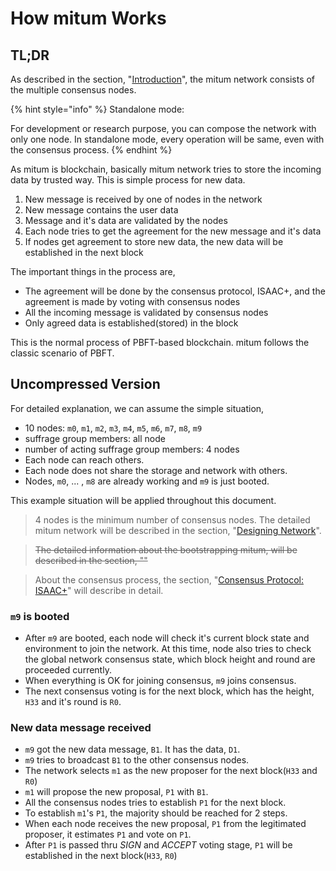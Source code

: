 # How mitum Works

## TL;DR

As described in the section, "[Introduction](/)", the mitum network consists of the multiple consensus nodes.

{% hint style="info" %}
Standalone mode:

For development or research purpose, you can compose the network with only one node. In standalone mode, every operation will be same, even with the consensus process.
{% endhint %}

As mitum is blockchain, basically mitum network tries to store the incoming data by trusted way. This is simple process for new data.

1. New message is received by one of nodes in the network
2. New message contains the user data
3. Message and it's data are validated by the nodes
4. Each node tries to get the agreement for the new message and it's data
5. If nodes get agreement to store new data, the new data will be established in the next block

The important things in the process are,

* The agreement will be done by the consensus protocol, ISAAC+, and the agreement is made by voting with consensus nodes
* All the incoming message is validated by consensus nodes
* Only agreed data is established(stored) in the block

This is the normal process of PBFT-based blockchain. mitum follows the classic scenario of PBFT.

## Uncompressed Version

For detailed explanation, we can assume the simple situation,

* 10 nodes: `m0`, `m1`, `m2`, `m3`, `m4`, `m5`, `m6`, `m7`, `m8`, `m9`
* suffrage group members: all node
* number of acting suffrage group members: 4 nodes
* Each node can reach others.
* Each node does not share the storage and network with others.
* Nodes, `m0`, ... , `m8` are already working and `m9` is just booted.

This example situation will be applied throughout this document.

> 4 nodes is the minimum number of consensus nodes. The detailed mitum network will be described in the section, "[Designing Network](designing-network.md)".

> ~~The detailed information about the bootstrapping mitum, will be described in the section, ""~~

> About the consensus process, the section, "[Consensus Protocol: ISAAC+](mechanism-how-isaac+-works.md)" will describe in detail.

### `m9` is booted

* After `m9` are booted, each node will check it's current block state and environment to join the network. At this time, node also tries to check the global network consensus state, which block height and round are  proceeded currently.
* When everything is OK for joining consensus, `m9` joins consensus.
* The next consensus voting is for the next block, which has the height, `H33` and it's round is `R0`.

### New data message received

* `m9` got the new data message, `B1`. It has the data, `D1`. 
* `m9` tries to broadcast `B1` to the other consensus nodes.
* The network selects `m1` as the new proposer for the next block(`H33` and `R0`)
* `m1` will propose the new proposal, `P1` with `B1`.
* All the consensus nodes tries to establish `P1` for the next block.
* To establish `m1`'s `P1`, the majority should be reached for 2 steps.
* When each node receives the new proposal, `P1` from the legitimated proposer, it estimates `P1` and vote on `P1`.
* After `P1` is passed thru *SIGN* and *ACCEPT* voting stage, `P1` will be established in the next block(`H33`, `R0`)
